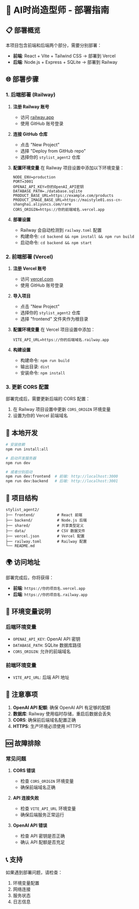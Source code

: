 # 🚀 AI时尚造型师 - 部署指南

## 📋 部署概览

本项目包含前端和后端两个部分，需要分别部署：

- **前端**: React + Vite + Tailwind CSS → 部署到 Vercel
- **后端**: Node.js + Express + SQLite → 部署到 Railway

## 🌐 部署步骤

### 1. 后端部署 (Railway)

1. **注册 Railway 账号**
   - 访问 [railway.app](https://railway.app)
   - 使用 GitHub 账号登录

2. **连接 GitHub 仓库**
   - 点击 "New Project"
   - 选择 "Deploy from GitHub repo"
   - 选择你的 `stylist_agent2` 仓库

3. **配置环境变量**
   在 Railway 项目设置中添加以下环境变量：
   ```
   NODE_ENV=production
   PORT=3001
   OPENAI_API_KEY=你的OpenAI_API密钥
   DATABASE_PATH=./database.sqlite
   PRODUCT_BASE_URL=https://example.com/products
   PRODUCT_IMAGE_BASE_URL=https://maistyle01.oss-cn-shanghai.aliyuncs.com/rare
   CORS_ORIGIN=https://你的前端域名.vercel.app
   ```

4. **部署设置**
   - Railway 会自动检测到 `railway.toml` 配置
   - 构建命令: `cd backend && npm install && npm run build`
   - 启动命令: `cd backend && npm start`

### 2. 前端部署 (Vercel)

1. **注册 Vercel 账号**
   - 访问 [vercel.com](https://vercel.com)
   - 使用 GitHub 账号登录

2. **导入项目**
   - 点击 "New Project"
   - 选择你的 `stylist_agent2` 仓库
   - 选择 "frontend" 文件夹作为根目录

3. **配置环境变量**
   在 Vercel 项目设置中添加：
   ```
   VITE_API_URL=https://你的后端域名.railway.app
   ```

4. **构建设置**
   - 构建命令: `npm run build`
   - 输出目录: `dist`
   - 安装命令: `npm install`

### 3. 更新 CORS 配置

部署完成后，需要更新后端的 CORS 配置：

1. 在 Railway 项目设置中更新 `CORS_ORIGIN` 环境变量
2. 设置为你的 Vercel 前端域名

## 🔧 本地开发

```bash
# 安装依赖
npm run install:all

# 启动开发服务器
npm run dev

# 或者分别启动
npm run dev:frontend  # 前端: http://localhost:3000
npm run dev:backend   # 后端: http://localhost:3001
```

## 📁 项目结构

```
stylist_agent2/
├── frontend/          # React 前端
├── backend/           # Node.js 后端
├── shared/            # 共享类型定义
├── data/              # CSV 数据文件
├── vercel.json        # Vercel 配置
├── railway.toml       # Railway 配置
└── README.md
```

## 🌍 访问地址

部署完成后，你将获得：

- **前端**: `https://你的项目名.vercel.app`
- **后端**: `https://你的项目名.railway.app`

## 🔐 环境变量说明

### 后端环境变量
- `OPENAI_API_KEY`: OpenAI API 密钥
- `DATABASE_PATH`: SQLite 数据库路径
- `CORS_ORIGIN`: 允许的前端域名

### 前端环境变量
- `VITE_API_URL`: 后端 API 地址

## 🚨 注意事项

1. **OpenAI API 配额**: 确保 OpenAI API 有足够的配额
2. **数据库**: Railway 使用临时存储，重启后数据会丢失
3. **CORS**: 确保前后端域名配置正确
4. **HTTPS**: 生产环境必须使用 HTTPS

## 🆘 故障排除

### 常见问题

1. **CORS 错误**
   - 检查 `CORS_ORIGIN` 环境变量
   - 确保前端域名正确

2. **API 连接失败**
   - 检查 `VITE_API_URL` 环境变量
   - 确保后端服务正常运行

3. **OpenAI API 错误**
   - 检查 API 密钥是否正确
   - 确认 API 配额是否充足

## 📞 支持

如果遇到部署问题，请检查：
1. 环境变量配置
2. 网络连接
3. 服务状态
4. 日志信息
